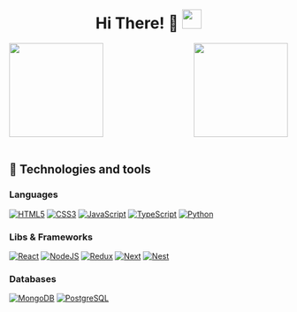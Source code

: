 <h1 align="center"><b>Hi There! 👋 </b><img src="https://media.giphy.com/media/hvRJCLFzcasrR4ia7z/giphy.gif" width="35"></h1>

<div>
  
  <img  height="170em" src="https://github-readme-stats.vercel.app/api?username=devjoelfranco&show_icons=true&theme=great-gatsby&include_all_commits=true&count_private=true"/>
  <img align="right" height="170em" src="https://github-readme-stats.vercel.app/api/top-langs/?username=devjoelfranco&layout=compact&langs_count=16&theme=great-gatsby"/>
</div>
<br>

## 🔧 Technologies and tools

### Languages
[<img alt="HTML5" src="https://img.shields.io/badge/html5%20-%23E34F26.svg?&style=for-the-badge&logo=html5&logoColor=white"/>](https://developer.mozilla.org/en-US/docs/Web/HTML) 
[<img alt="CSS3" src="https://img.shields.io/badge/css3%20-%231572B6.svg?&style=for-the-badge&logo=css3&logoColor=white"/>](https://developer.mozilla.org/en-US/docs/Web/CSS) 
[<img alt="JavaScript" src="https://img.shields.io/badge/javascript%20-%23323330.svg?&style=for-the-badge&logo=javascript&logoColor=%23F7DF1E"/>](https://developer.mozilla.org/en-US/docs/Web/javascript) 
[<img alt="TypeScript" src="https://img.shields.io/badge/typescript%20-%23007ACC.svg?&style=for-the-badge&logo=typescript&logoColor=white"/>](https://www.typescriptlang.org/) 
[<img alt="Python" src="https://img.shields.io/badge/Python-3776AB?style=for-the-badge&logo=python&logoColor=white"/>](https://www.python.org/) 

### Libs & Frameworks
[<img alt="React" src="https://img.shields.io/badge/react%20-%2320232a.svg?&style=for-the-badge&logo=react&logoColor=%2361DAFB"/>](https://react.dev/) 
[<img alt="NodeJS" src="https://img.shields.io/badge/node.js%20-%2343853D.svg?&style=for-the-badge&logo=node.js&logoColor=white"/>](https://nodejs.org/en/) 
[<img alt="Redux" src="https://img.shields.io/badge/redux%20-%23593d88.svg?&style=for-the-badge&logo=redux&logoColor=white"/>](https://redux.js.org/) 
[<img alt="Next" src="https://img.shields.io/badge/Next-black?style=for-the-badge&logo=next.js&logoColor=white" />](https://nextjs.org/)
[<img alt="Nest" src="https://img.shields.io/badge/nestjs%20-%23bd082c.svg?&style=for-the-badge&logo=nestjs&logoColor=white" />](https://nestjs.com/)

### Databases
[<img alt="MongoDB" src ="https://img.shields.io/badge/MongoDB-%234ea94b.svg?&style=for-the-badge&logo=mongodb&logoColor=white"/>](https://www.mongodb.com/) 
[<img alt="PostgreSQL" src="https://img.shields.io/badge/postgresql%20-%230064a5.svg?&style=for-the-badge&logo=postgresql&logoColor=white"/>](https://www.postgresql.org/) 
    
  

